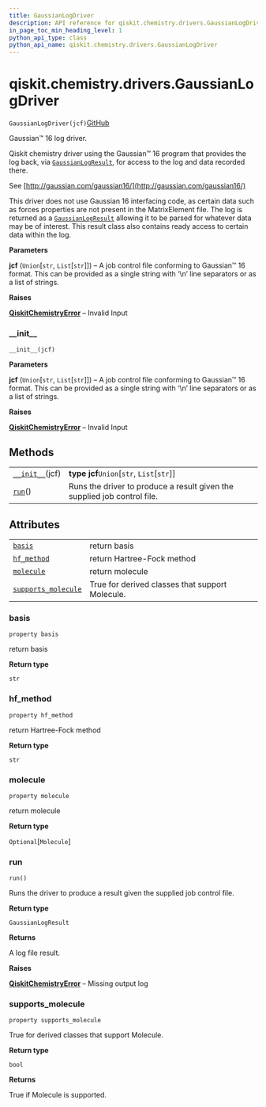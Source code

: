 ```yaml
---
title: GaussianLogDriver
description: API reference for qiskit.chemistry.drivers.GaussianLogDriver
in_page_toc_min_heading_level: 1
python_api_type: class
python_api_name: qiskit.chemistry.drivers.GaussianLogDriver
---
```


# qiskit.chemistry.drivers.GaussianLogDriver

<span id="qiskit.chemistry.drivers.GaussianLogDriver" />

`GaussianLogDriver(jcf)`[GitHub](https://github.com/qiskit-community/qiskit-aqua/tree/stable/0.9/qiskit/chemistry/drivers/gaussiand/gaussian_log_driver.py "view source code")

Gaussian™ 16 log driver.

Qiskit chemistry driver using the Gaussian™ 16 program that provides the log back, via [`GaussianLogResult`](qiskit.chemistry.drivers.GaussianLogResult "qiskit.chemistry.drivers.GaussianLogResult"), for access to the log and data recorded there.

See [http://gaussian.com/gaussian16/](http://gaussian.com/gaussian16/)

This driver does not use Gaussian 16 interfacing code, as certain data such as forces properties are not present in the MatrixElement file. The log is returned as a [`GaussianLogResult`](qiskit.chemistry.drivers.GaussianLogResult "qiskit.chemistry.drivers.GaussianLogResult") allowing it to be parsed for whatever data may be of interest. This result class also contains ready access to certain data within the log.

**Parameters**

**jcf** (`Union`\[`str`, `List`\[`str`]]) – A job control file conforming to Gaussian™ 16 format. This can be provided as a single string with ‘\n’ line separators or as a list of strings.

**Raises**

[**QiskitChemistryError**](qiskit.chemistry.QiskitChemistryError "qiskit.chemistry.QiskitChemistryError") – Invalid Input

### \_\_init\_\_

<span id="qiskit.chemistry.drivers.GaussianLogDriver.__init__" />

`__init__(jcf)`

**Parameters**

**jcf** (`Union`\[`str`, `List`\[`str`]]) – A job control file conforming to Gaussian™ 16 format. This can be provided as a single string with ‘\n’ line separators or as a list of strings.

**Raises**

[**QiskitChemistryError**](qiskit.chemistry.QiskitChemistryError "qiskit.chemistry.QiskitChemistryError") – Invalid Input

## Methods

|                                                                                                                               |                                                                          |
| ----------------------------------------------------------------------------------------------------------------------------- | ------------------------------------------------------------------------ |
| [`__init__`](#qiskit.chemistry.drivers.GaussianLogDriver.__init__ "qiskit.chemistry.drivers.GaussianLogDriver.__init__")(jcf) | **type jcf**`Union`\[`str`, `List`\[`str`]]                              |
| [`run`](#qiskit.chemistry.drivers.GaussianLogDriver.run "qiskit.chemistry.drivers.GaussianLogDriver.run")()                   | Runs the driver to produce a result given the supplied job control file. |

## Attributes

|                                                                                                                                                     |                                                 |
| --------------------------------------------------------------------------------------------------------------------------------------------------- | ----------------------------------------------- |
| [`basis`](#qiskit.chemistry.drivers.GaussianLogDriver.basis "qiskit.chemistry.drivers.GaussianLogDriver.basis")                                     | return basis                                    |
| [`hf_method`](#qiskit.chemistry.drivers.GaussianLogDriver.hf_method "qiskit.chemistry.drivers.GaussianLogDriver.hf_method")                         | return Hartree-Fock method                      |
| [`molecule`](#qiskit.chemistry.drivers.GaussianLogDriver.molecule "qiskit.chemistry.drivers.GaussianLogDriver.molecule")                            | return molecule                                 |
| [`supports_molecule`](#qiskit.chemistry.drivers.GaussianLogDriver.supports_molecule "qiskit.chemistry.drivers.GaussianLogDriver.supports_molecule") | True for derived classes that support Molecule. |

### basis

<span id="qiskit.chemistry.drivers.GaussianLogDriver.basis" />

`property basis`

return basis

**Return type**

`str`

### hf\_method

<span id="qiskit.chemistry.drivers.GaussianLogDriver.hf_method" />

`property hf_method`

return Hartree-Fock method

**Return type**

`str`

### molecule

<span id="qiskit.chemistry.drivers.GaussianLogDriver.molecule" />

`property molecule`

return molecule

**Return type**

`Optional`\[`Molecule`]

### run

<span id="qiskit.chemistry.drivers.GaussianLogDriver.run" />

`run()`

Runs the driver to produce a result given the supplied job control file.

**Return type**

`GaussianLogResult`

**Returns**

A log file result.

**Raises**

[**QiskitChemistryError**](qiskit.chemistry.QiskitChemistryError "qiskit.chemistry.QiskitChemistryError") – Missing output log

### supports\_molecule

<span id="qiskit.chemistry.drivers.GaussianLogDriver.supports_molecule" />

`property supports_molecule`

True for derived classes that support Molecule.

**Return type**

`bool`

**Returns**

True if Molecule is supported.

